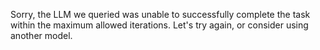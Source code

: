 Sorry, the LLM we queried was unable to successfully complete the task within the maximum allowed iterations. Let's try again, or consider using another model.